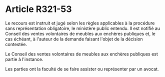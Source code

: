 # Article R321-53

<p>   Le recours est instruit et jugé selon les règles applicables à la procédure sans représentation obligatoire, le ministère public entendu. Il est notifié au Conseil des ventes volontaires de meubles aux enchères publiques et, le cas échéant, à l'auteur de la demande faisant l'objet de la décision contestée.</p><p>   Le Conseil des ventes volontaires de meubles aux enchères publiques est partie à l'instance.</p><p>   Les parties ont la faculté de se faire assister ou représenter par un avocat.</p>